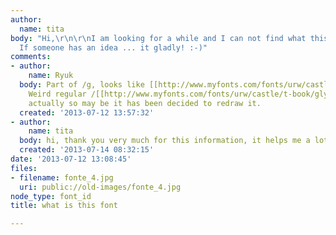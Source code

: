 ```yaml
---
author:
  name: tita
body: "Hi,\r\n\r\nI am looking for a while and I can not find what this typography.
  If someone has an idea ... it gladly! :-)"
comments:
- author:
    name: Ryuk
  body: Part of /g, looks like [[http://www.myfonts.com/fonts/urw/castle|Castle]].
    Weird regular /[[http://www.myfonts.com/fonts/urw/castle/t-book/glyphs.html#glyphs/469823/72|g]]
    actually so may be it has been decided to redraw it.
  created: '2013-07-12 13:57:32'
- author:
    name: tita
  body: hi, thank you very much for this information, it helps me a lot!
  created: '2013-07-14 08:32:15'
date: '2013-07-12 13:08:45'
files:
- filename: fonte_4.jpg
  uri: public://old-images/fonte_4.jpg
node_type: font_id
title: what is this font

---
```

